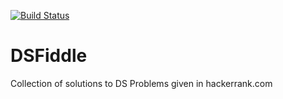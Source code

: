[![Build Status](https://travis-ci.org/VishalSKumar/DSFiddle.svg?branch=master)](https://travis-ci.org/VishalSKumar/DSFiddle)
# DSFiddle

Collection of solutions to DS Problems given in hackerrank.com
